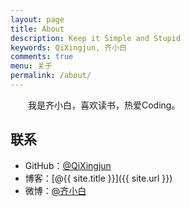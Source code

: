```yaml
---
layout: page
title: About
description: Keep it Simple and Stupid
keywords: QiXingjun, 齐小白
comments: true
menu: 关于
permalink: /about/
---
```


　　我是齐小白，喜欢读书，热爱Coding。

## 联系

* GitHub：[@QiXingjun](https://github.com/QiXingjun)
* 博客：[@{{ site.title }}]({{ site.url }})
* 微博：[@齐小白](http://weibo.com/henry2to2)



